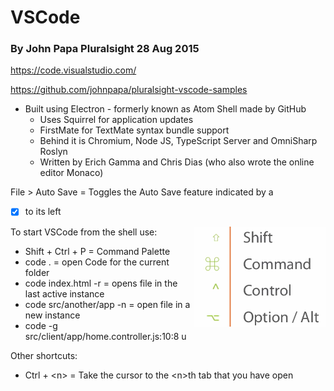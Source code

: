 # VSCode
### By John Papa Pluralsight 28 Aug 2015

https://code.visualstudio.com/

https://github.com/johnpapa/pluralsight-vscode-samples

- Built using Electron - formerly known as Atom Shell made by GitHub
    - Uses Squirrel for application updates
    - FirstMate for TextMate syntax bundle support
    - Behind it is Chromium, Node JS, TypeScript Server and OmniSharp Roslyn
    - Written by Erich Gamma and Chris Dias (who also wrote the online editor Monaco)

File > Auto Save = Toggles the Auto Save feature indicated by a

- [x] to its left


<img style="float: right;" src="./images/CommandKeys.png">

To start VSCode from the shell use:

- Shift + Ctrl + P = Command Palette 
- code . = open Code for the current folder
- code index.html -r = opens file in the last active instance
- code src/another/app -n = open file in a new instance
- code -g src/client/app/home.controller.js:10:8 u

Other shortcuts:

- Ctrl + \<n> = Take the cursor to the \<n>th tab that you have open
